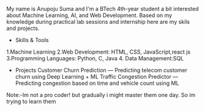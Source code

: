My name is Anupoju Suma and I'm a BTech 4th-year student a bit interested about Machine Learning, AI, and Web Development.
Based on my knowledge during practical lab sessions and internship here are my skils and projects.
* Skills & Tools
  
 1.Machine Learning
 2.Web Development: HTML, CSS, JavaScript,react js
 3.Programming Languages: Python, C, Java
 4. Data Management:SQL
* Projects
Customer Churn Prediction — Predicting telecom customer churn using Deep Learning + ML
Traffic Congestion Predictor — Predicting congestion based on time and vehicle count using ML

Note:-Im not a pro coder! but gradually i might master them one day. So im trying to learn them
